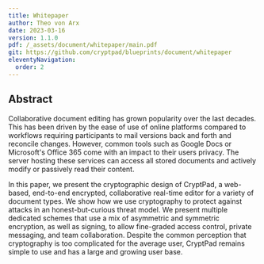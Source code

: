```yaml
---
title: Whitepaper
author: Theo von Arx
date: 2023-03-16
version: 1.1.0
pdf: /_assets/document/whitepaper/main.pdf
git: https://github.com/cryptpad/blueprints/document/whitepaper
eleventyNavigation:
  order: 2
---
```


## Abstract

Collaborative document editing has grown popularity over the last decades. This
has been driven by the ease of use of online platforms compared to workflows
requiring participants to mail versions back and forth and reconcile changes.
However, common tools such as Google Docs or Microsoft's Office 365 come with an
impact to their users privacy. The server hosting these services can access all
stored documents and actively modify or passively read their content.

In this paper, we present the cryptographic design of CryptPad, a web-based,
end-to-end encrypted, collaborative real-time editor for a variety of document
types. We show how we use cryptography to protect against attacks in an
honest-but-curious threat model. We present multiple dedicated schemes that use
a mix of asymmetric and symmetric encryption, as well as signing, to allow
fine-graded access control, private messaging, and team collaboration. Despite
the common perception that cryptography is too complicated for the average user,
CryptPad remains simple to use and has a large and growing user base.